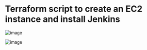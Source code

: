 # Terraform script to create an EC2 instance and install Jenkins

![image](https://github.com/FuzailN/terraform-aws-jenkins-installation/assets/129302212/33d07fbc-83c4-472e-86f3-26b49d6571a5)

![image](https://github.com/FuzailN/terraform-aws-jenkins-installation/assets/129302212/81bb6ee1-51df-4db3-85a3-af04238b5952)
